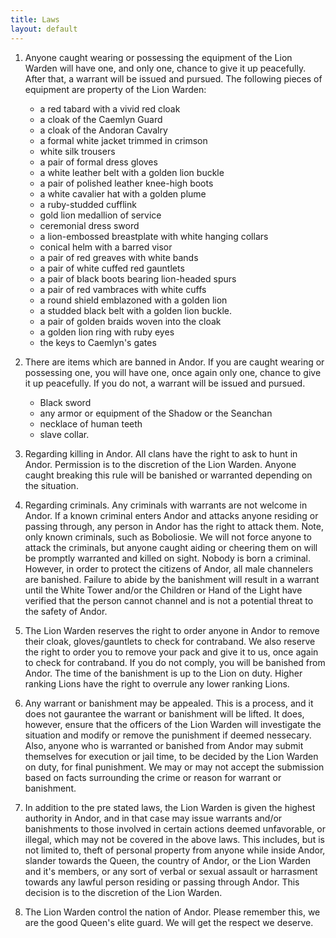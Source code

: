 ```yaml
---
title: Laws
layout: default
---
```


1. Anyone caught wearing or possessing the equipment of the Lion Warden will have
one, and only one, chance to give it up peacefully. After that, a warrant will
be issued and pursued. The following pieces of equipment are property of the
Lion Warden:

     * a red tabard with a vivid red cloak
     * a cloak of the Caemlyn Guard
     * a cloak of the Andoran Cavalry
     * a formal white jacket trimmed in crimson
     * white silk trousers
     * a pair of formal dress gloves
     * a white leather belt with a golden lion buckle
     * a pair of polished leather knee-high boots
     * a white cavalier hat with a golden plume
     * a ruby-studded cufflink
     * gold lion medallion of service
     * ceremonial dress sword
     * a lion-embossed breastplate with white hanging collars
     * conical helm with a barred visor
     * a pair of red greaves with white bands
     * a pair of white cuffed red gauntlets
     * a pair of black boots bearing lion-headed spurs
     * a pair of red vambraces with white cuffs
     * a round shield emblazoned with a golden lion
     * a studded black belt with a golden lion buckle.
     * a pair of golden braids woven into the cloak
     * a golden lion ring with ruby eyes
     * the keys to Caemlyn's gates

2. There are items which are banned in Andor. If you are caught wearing or
possessing one, you will have one, once again only one, chance to give it up
peacefully. If you do not, a warrant will be issued and pursued.

     * Black sword
     * any armor or equipment of the Shadow or the Seanchan
     * necklace of human teeth
     * slave collar.

3. Regarding killing in Andor. All clans have the right to ask to hunt in Andor.
Permission is to the discretion of the Lion Warden. Anyone caught breaking this
rule will be banished or warranted depending on the situation.

4. Regarding criminals. Any criminals with warrants are not welcome in Andor. If a
known criminal enters Andor and attacks anyone residing or passing through, any
person in Andor has the right to attack them. Note, only known criminals, such
as Boboliosie. We will not force anyone to attack the criminals, but anyone
caught aiding or cheering them on will be promptly warranted and killed on
sight. Nobody is born a criminal. However, in order to protect the citizens of
Andor, all male channelers are banished. Failure to abide by the banishment will
result in a warrant until the White Tower and/or the Children or Hand of the
Light have verified that the person cannot channel and is not a potential threat
to the safety of Andor.

5. The Lion Warden reserves the right to order anyone in Andor to remove their
cloak, gloves/gauntlets to check for contraband. We also reserve the right to
order you to remove your pack and give it to us, once again to check for
contraband. If you do not comply, you will be banished from Andor. The time of
the banishment is up to the Lion on duty. Higher ranking Lions have the right to
overrule any lower ranking Lions.

6. Any warrant or banishment may be appealed. This is a process, and it does not
gaurantee the warrant or banishment will be lifted. It does, however, ensure
that the officers of the Lion Warden will investigate the situation and modify
or remove the punishment if deemed nessecary. Also, anyone who is warranted or
banished from Andor may submit themselves for execution or jail time, to be
decided by the Lion Warden on duty, for final punishment. We may or may not
accept the submission based on facts surrounding the crime or reason for warrant
or banishment.

7. In addition to the pre stated laws, the Lion Warden is given the highest
authority in Andor, and in that case may issue warrants and/or banishments to
those involved in certain actions deemed unfavorable, or illegal, which may not
be covered in the above laws. This includes, but is not limited to, theft of
personal property from anyone while inside Andor, slander towards the Queen, the
country of Andor, or the Lion Warden and it's members, or any sort of verbal or
sexual assault or harrasment towards any lawful person residing or passing
through Andor. This decision is to the discretion of the Lion Warden.

8. The Lion Warden control the nation of Andor. Please remember this, we are the
good Queen's elite guard. We will get the respect we deserve.